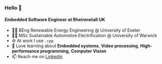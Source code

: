 ### Hello 👋

#### Embedded Software Engineer at Rheinmetall UK
- 👨‍🎓 BEng Renewable Energy Engineering @ University of Exeter
- 👨‍🎓 MSc Sustainable Automotive Electrification @ University of Warwick
- ⚙️ At work I use `.cpp`
- 🌱 Love learning about **Embedded systems**, **Video processing**, **High-performance programming**, **Computer Vision**
- 📫 Reach me on [Linkedin](https://www.linkedin.com/in/lawrencecatapang)

<!---
lawrencec98/lawrencec98 is a ✨ special ✨ repository because its `README.md` (this file) appears on your GitHub profile.
You can click the Preview link to take a look at your changes.
--->
